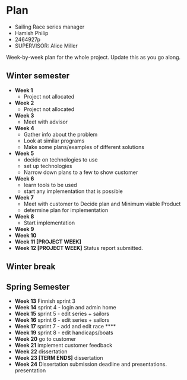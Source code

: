 # Plan

* Sailing Race series manager
* Hamish Philip
* 2464927p
* SUPERVISOR: Alice Miller

Week-by-week plan for the whole project. Update this as you go along.

## Winter semester

* **Week 1**
    * Project not allocated
* **Week 2**
    * Project not allocated
* **Week 3**
    * Meet with advisor
* **Week 4**
    * Gather info about the problem
    * Look at similar programs
    * Make some plans/examples of different solutions
* **Week 5**
    * decide on technologies to use
    * set up technologies
    * Narrow down plans to a few to show customer
* **Week 6**
    * learn tools to be used
    * start any implementation that is possible
* **Week 7**
    * Meet with customer to Decide plan and Minimum viable Product
    * determine plan for implementation
* **Week 8**
    * Start implementation
* **Week 9**
* **Week 10**
* **Week 11 [PROJECT WEEK]**
* **Week 12 [PROJECT WEEK]** Status report submitted.

## Winter break

## Spring Semester

* **Week 13**
    Finnish sprint 3
* **Week 14**
    sprint 4 - login and admin home
* **Week 15**
    sprint 5 - edit series + sailors
* **Week 16**
    sprint 6 - edit series + sailors
* **Week 17**
    sprint 7 - add and edit race ****
* **Week 19**
    sprint 8 - edit handicaps/boats
* **Week 20**
    go to customer
* **Week 21**
    implement customer feedback
* **Week 22**
    dissertation
* **Week 23 [TERM ENDS]**
    dissertation
* **Week 24** Dissertation submission deadline and presentations.
    presentation

